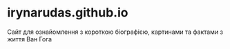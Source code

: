 # irynarudas.github.io
Сайт для ознайомлення з короткою біографією, картинами та фактами з життя Ван Гога
